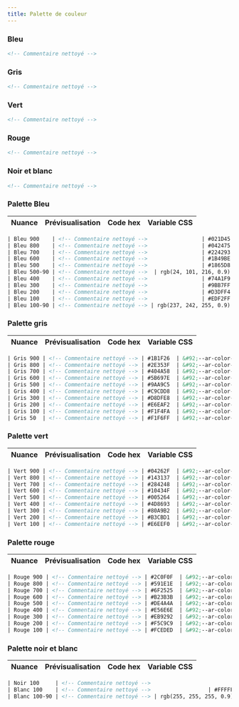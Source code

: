 ```yaml
---
title: Palette de couleur
---
```


### Bleu
```xml
<!-- Commentaire nettoyé -->
```

### Gris
```xml
<!-- Commentaire nettoyé -->
```

### Vert
```xml
<!-- Commentaire nettoyé -->
```

### Rouge
```xml
<!-- Commentaire nettoyé -->
```

### Noir et blanc
```xml
<!-- Commentaire nettoyé -->
```

### Palette Bleu

| Nuance      | Prévisualisation                               | Code hex                  | Variable CSS            |
| ----------- | ---------------------------------------------- | ------------------------- | ----------------------- |
```xml
| Bleu 900    | <!-- Commentaire nettoyé -->                 | #021D45                   | &#92;--ar-color-blue-900    |
| Bleu 800    | <!-- Commentaire nettoyé -->                 | #042475                   | &#92;--ar-color-blue-800    |
| Bleu 700    | <!-- Commentaire nettoyé -->                 | #224293                   | &#92;--ar-color-blue-700    |
| Bleu 600    | <!-- Commentaire nettoyé -->                 | #1B49BE                   | &#92;--ar-color-blue-600    |
| Bleu 500    | <!-- Commentaire nettoyé -->                 | #1865D8                   | &#92;--ar-color-blue-500    |
| Bleu 500-90 | <!-- Commentaire nettoyé -->  | rgb(24, 101, 216, 0.9)    | &#92;--ar-color-blue-500-90 |
| Bleu 400    | <!-- Commentaire nettoyé -->                 | #74A1F9                   | &#92;--ar-color-blue-400    |
| Bleu 300    | <!-- Commentaire nettoyé -->                 | #9BB7FF                   | &#92;--ar-color-blue-300    |
| Bleu 200    | <!-- Commentaire nettoyé -->                 | #D3DFF4                   | &#92;--ar-color-blue-200    |
| Bleu 100    | <!-- Commentaire nettoyé -->                 | #EDF2FF                   | &#92;--ar-color-blue-100    |
| Bleu 100-90 | <!-- Commentaire nettoyé --> | rgb(237, 242, 255, 0.9)   | &#92;--ar-color-blue-100-90 |
```


### Palette gris

| Nuance   | Prévisualisation               | Code hex | Variable CSS         |
| -------- | ------------------------------ | -------- | -------------------- |
```xml
| Gris 900 | <!-- Commentaire nettoyé --> | #1B1F26  | &#92;--ar-color-gray-900 |
| Gris 800 | <!-- Commentaire nettoyé --> | #2E353F  | &#92;--ar-color-gray-800 |
| Gris 700 | <!-- Commentaire nettoyé --> | #404A58  | &#92;--ar-color-gray-700 |
| Gris 600 | <!-- Commentaire nettoyé --> | #5B697E  | &#92;--ar-color-gray-600 |
| Gris 500 | <!-- Commentaire nettoyé --> | #9AA9C5  | &#92;--ar-color-gray-500 |
| Gris 400 | <!-- Commentaire nettoyé --> | #C9CDD8  | &#92;--ar-color-gray-400 |
| Gris 300 | <!-- Commentaire nettoyé --> | #D8DFE8  | &#92;--ar-color-gray-300 |
| Gris 200 | <!-- Commentaire nettoyé --> | #E6EAF2  | &#92;--ar-color-gray-200 |
| Gris 100 | <!-- Commentaire nettoyé --> | #F1F4FA  | &#92;--ar-color-gray-100 |
| Gris 50  | <!-- Commentaire nettoyé --> | #F1F6FF  | &#92;--ar-color-gray-50  |
```

### Palette vert


| Nuance   | Prévisualisation               | Code hex | Variable CSS          |
| -------- | ------------------------------ | -------- | --------------------- |
```xml
| Vert 900 | <!-- Commentaire nettoyé --> | #04262F  | &#92;--ar-color-green-900 |
| Vert 800 | <!-- Commentaire nettoyé --> | #143137  | &#92;--ar-color-green-800 |
| Vert 700 | <!-- Commentaire nettoyé --> | #284248  | &#92;--ar-color-green-700 |
| Vert 600 | <!-- Commentaire nettoyé --> | #10434F  | &#92;--ar-color-green-600 |
| Vert 500 | <!-- Commentaire nettoyé --> | #005264  | &#92;--ar-color-green-500 |
| Vert 400 | <!-- Commentaire nettoyé --> | #4D8693  | &#92;--ar-color-green-400 |
| Vert 300 | <!-- Commentaire nettoyé --> | #80A9B2  | &#92;--ar-color-green-300 |
| Vert 200 | <!-- Commentaire nettoyé --> | #B3CBD1  | &#92;--ar-color-green-200 |
| Vert 100 | <!-- Commentaire nettoyé --> | #E6EEF0  | &#92;--ar-color-green-100 |
```

### Palette rouge


| Nuance    | Prévisualisation               | Code hex | Variable CSS        |
| --------- | ------------------------------ | -------- | ------------------- |
```xml
| Rouge 900 | <!-- Commentaire nettoyé --> | #2C0F0F  | &#92;--ar-color-red-900 |
| Rouge 800 | <!-- Commentaire nettoyé --> | #591E1E  | &#92;--ar-color-red-800 |
| Rouge 700 | <!-- Commentaire nettoyé --> | #6F2525  | &#92;--ar-color-red-700 |
| Rouge 600 | <!-- Commentaire nettoyé --> | #B23B3B  | &#92;--ar-color-red-600 |
| Rouge 500 | <!-- Commentaire nettoyé --> | #DE4A4A  | &#92;--ar-color-red-500 |
| Rouge 400 | <!-- Commentaire nettoyé --> | #E56E6E  | &#92;--ar-color-red-400 |
| Rouge 300 | <!-- Commentaire nettoyé --> | #EB9292  | &#92;--ar-color-red-300 |
| Rouge 200 | <!-- Commentaire nettoyé --> | #F5C9C9  | &#92;--ar-color-red-200 |
| Rouge 100 | <!-- Commentaire nettoyé --> | #FCEDED  | &#92;--ar-color-red-100 |
```

### Palette noir et blanc


| Nuance       | Prévisualisation                                       | Code hex                 | Variable CSS             |
| ------------ | ------------------------------------------------------ | ------------------------ | ------------------------ |
```xml
| Noir 100     | <!-- Commentaire nettoyé -->                         | #000000                  | &#92;--ar-color-black-100    |
| Blanc 100    | <!-- Commentaire nettoyé -->                  | #FFFFFF                  | &#92;--ar-color-white-100    |
| Blanc 100-90 | <!-- Commentaire nettoyé --> | rgb(255, 255, 255, 0.9); | &#92;--ar-color-white-100-90 |
```
